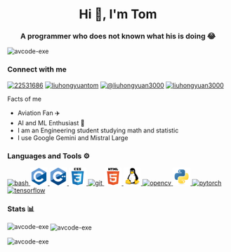 <h1 align="center">Hi 👋, I'm Tom</h1>
<h3 align="center">A programmer who does not known what his is doing 😂</h3>

<p align="left"> <img src="https://komarev.com/ghpvc/?username=avcode-exe&label=Profile%20views&color=0e75b6&style=flat" alt="avcode-exe" /> </p>

<h3 align="left">Connect with me</h3>
<p align="left">
<a href="https://stackoverflow.com/users/22531686" target="blank"><img align="center" src="https://raw.githubusercontent.com/rahuldkjain/github-profile-readme-generator/master/src/images/icons/Social/stack-overflow.svg" alt="22531686" height="30" width="40" /></a>
<a href="https://kaggle.com/liuhongyuantom" target="blank"><img align="center" src="https://raw.githubusercontent.com/rahuldkjain/github-profile-readme-generator/master/src/images/icons/Social/kaggle.svg" alt="liuhongyuantom" height="30" width="40" /></a>
<a href="https://medium.com/@liuhongyuan3000" target="blank"><img align="center" src="https://raw.githubusercontent.com/rahuldkjain/github-profile-readme-generator/master/src/images/icons/Social/medium.svg" alt="@liuhongyuan3000" height="30" width="40" /></a>
<a href="https://www.leetcode.com/liuhongyuan3000" target="blank"><img align="center" src="https://raw.githubusercontent.com/rahuldkjain/github-profile-readme-generator/master/src/images/icons/Social/leet-code.svg" alt="liuhongyuan3000" height="30" width="40" /></a>
</p>

Facts of me
- Aviation Fan ✈️
- AI and ML Enthusiast 🤖
- I am an Engineering student studying math and statistic 
- I use Google Gemini and Mistral Large

<h3 align="left">Languages and Tools ⚙️</h3>
<p align="left"> <a href="https://www.gnu.org/software/bash/" target="_blank" rel="noreferrer"> <img src="https://www.vectorlogo.zone/logos/gnu_bash/gnu_bash-icon.svg" alt="bash" width="40" height="40"/> </a> <a href="https://www.cprogramming.com/" target="_blank" rel="noreferrer"> <img src="https://raw.githubusercontent.com/devicons/devicon/master/icons/c/c-original.svg" alt="c" width="40" height="40"/> </a> <a href="https://www.w3schools.com/cpp/" target="_blank" rel="noreferrer"> <img src="https://raw.githubusercontent.com/devicons/devicon/master/icons/cplusplus/cplusplus-original.svg" alt="cplusplus" width="40" height="40"/> </a> <a href="https://www.w3schools.com/css/" target="_blank" rel="noreferrer"> <img src="https://raw.githubusercontent.com/devicons/devicon/master/icons/css3/css3-original-wordmark.svg" alt="css3" width="40" height="40"/> </a> <a href="https://git-scm.com/" target="_blank" rel="noreferrer"> <img src="https://www.vectorlogo.zone/logos/git-scm/git-scm-icon.svg" alt="git" width="40" height="40"/> </a> <a href="https://www.w3.org/html/" target="_blank" rel="noreferrer"> <img src="https://raw.githubusercontent.com/devicons/devicon/master/icons/html5/html5-original-wordmark.svg" alt="html5" width="40" height="40"/> </a> <a href="https://www.linux.org/" target="_blank" rel="noreferrer"> <img src="https://raw.githubusercontent.com/devicons/devicon/master/icons/linux/linux-original.svg" alt="linux" width="40" height="40"/> </a> <a href="https://opencv.org/" target="_blank" rel="noreferrer"> <img src="https://www.vectorlogo.zone/logos/opencv/opencv-icon.svg" alt="opencv" width="40" height="40"/> </a> <a href="https://www.python.org" target="_blank" rel="noreferrer"> <img src="https://raw.githubusercontent.com/devicons/devicon/master/icons/python/python-original.svg" alt="python" width="40" height="40"/> </a> <a href="https://pytorch.org/" target="_blank" rel="noreferrer"> <img src="https://www.vectorlogo.zone/logos/pytorch/pytorch-icon.svg" alt="pytorch" width="40" height="40"/> </a> <a href="https://www.tensorflow.org" target="_blank" rel="noreferrer"> <img src="https://www.vectorlogo.zone/logos/tensorflow/tensorflow-icon.svg" alt="tensorflow" width="40" height="40"/> </a> </p>

<h3 align="left">Stats 📊</h3>

<p><img align="left" src="https://github-readme-stats.vercel.app/api/top-langs?username=avcode-exe&show_icons=true&locale=en&layout=compact&theme=ambient_gradient" alt="avcode-exe" /></p>

<p>&nbsp;<img align="center" src="https://github-readme-stats.vercel.app/api?username=avcode-exe&show_icons=true&locale=en&theme=ambient_gradient" alt="avcode-exe" /></p>

<p><img align="center" src="https://github-readme-streak-stats.herokuapp.com/?user=avcode-exe&theme=ambient_gradient" alt="avcode-exe" /></p>

